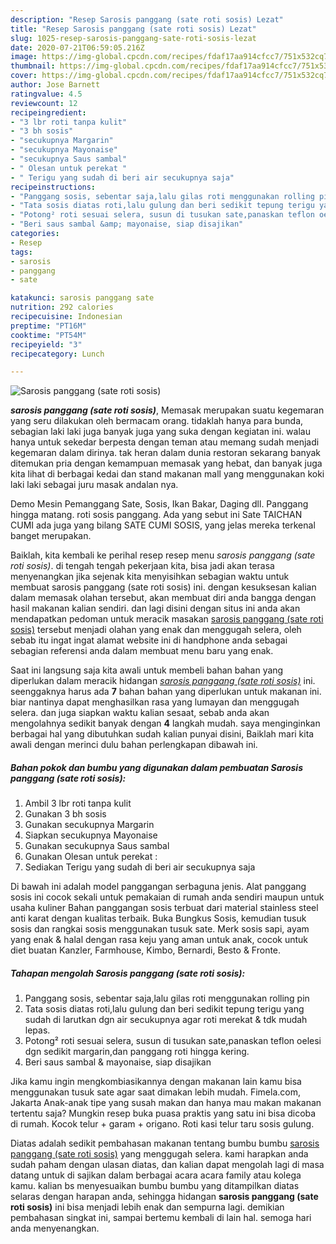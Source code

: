 ```yaml
---
description: "Resep Sarosis panggang (sate roti sosis) Lezat"
title: "Resep Sarosis panggang (sate roti sosis) Lezat"
slug: 1025-resep-sarosis-panggang-sate-roti-sosis-lezat
date: 2020-07-21T06:59:05.216Z
image: https://img-global.cpcdn.com/recipes/fdaf17aa914cfcc7/751x532cq70/sarosis-panggang-sate-roti-sosis-foto-resep-utama.jpg
thumbnail: https://img-global.cpcdn.com/recipes/fdaf17aa914cfcc7/751x532cq70/sarosis-panggang-sate-roti-sosis-foto-resep-utama.jpg
cover: https://img-global.cpcdn.com/recipes/fdaf17aa914cfcc7/751x532cq70/sarosis-panggang-sate-roti-sosis-foto-resep-utama.jpg
author: Jose Barnett
ratingvalue: 4.5
reviewcount: 12
recipeingredient:
- "3 lbr roti tanpa kulit"
- "3 bh sosis"
- "secukupnya Margarin"
- "secukupnya Mayonaise"
- "secukupnya Saus sambal"
- " Olesan untuk perekat "
- " Terigu yang sudah di beri air secukupnya saja"
recipeinstructions:
- "Panggang sosis, sebentar saja,lalu gilas roti menggunakan rolling pin"
- "Tata sosis diatas roti,lalu gulung dan beri sedikit tepung terigu yang sudah di larutkan dgn air secukupnya agar roti merekat &amp; tdk mudah lepas."
- "Potong² roti sesuai selera, susun di tusukan sate,panaskan teflon oelesi dgn sedikit margarin,dan panggang roti hingga kering."
- "Beri saus sambal &amp; mayonaise, siap disajikan"
categories:
- Resep
tags:
- sarosis
- panggang
- sate

katakunci: sarosis panggang sate 
nutrition: 292 calories
recipecuisine: Indonesian
preptime: "PT16M"
cooktime: "PT54M"
recipeyield: "3"
recipecategory: Lunch

---
```



![Sarosis panggang (sate roti sosis)](https://img-global.cpcdn.com/recipes/fdaf17aa914cfcc7/751x532cq70/sarosis-panggang-sate-roti-sosis-foto-resep-utama.jpg)

<b><i>sarosis panggang (sate roti sosis)</i></b>, Memasak merupakan suatu kegemaran yang seru dilakukan oleh bermacam orang. tidaklah hanya para bunda, sebagian laki laki juga banyak juga yang suka dengan kegiatan ini. walau hanya untuk sekedar berpesta dengan teman atau memang sudah menjadi kegemaran dalam dirinya. tak heran dalam dunia restoran sekarang banyak ditemukan pria dengan kemampuan memasak yang hebat, dan banyak juga kita lihat di berbagai kedai dan stand makanan mall yang menggunakan koki laki laki sebagai juru masak andalan nya.

Demo Mesin Pemanggang Sate, Sosis, Ikan Bakar, Daging dll. Panggang hingga matang. roti sosis panggang. Ada yang sebut ini Sate TAICHAN CUMI ada juga yang bilang SATE CUMI SOSIS, yang jelas mereka terkenal banget merupakan.

Baiklah, kita kembali ke perihal resep resep menu <i>sarosis panggang (sate roti sosis)</i>. di tengah tengah pekerjaan kita, bisa jadi akan terasa menyenangkan jika sejenak kita menyisihkan sebagian waktu untuk membuat sarosis panggang (sate roti sosis) ini. dengan kesuksesan kalian dalam memasak olahan tersebut, akan membuat diri anda bangga dengan hasil makanan kalian sendiri. dan lagi disini dengan situs ini anda akan mendapatkan pedoman untuk meracik masakan <u>sarosis panggang (sate roti sosis)</u> tersebut menjadi olahan yang enak dan menggugah selera, oleh sebab itu ingat ingat alamat website ini di handphone anda sebagai sebagian referensi anda dalam membuat menu baru yang enak.


Saat ini langsung saja kita awali untuk membeli bahan bahan yang diperlukan dalam meracik hidangan <u><i>sarosis panggang (sate roti sosis)</i></u> ini. seenggaknya harus ada <b>7</b> bahan bahan yang diperlukan untuk makanan ini. biar nantinya dapat menghasilkan rasa yang lumayan dan menggugah selera. dan juga siapkan waktu kalian sesaat, sebab anda akan mengolahnya sedikit banyak dengan <b>4</b> langkah mudah. saya menginginkan berbagai hal yang dibutuhkan sudah kalian punyai disini, Baiklah mari kita awali dengan merinci dulu bahan perlengkapan dibawah ini.

<!--inarticleads1-->

##### Bahan pokok dan bumbu yang digunakan dalam pembuatan Sarosis panggang (sate roti sosis):

1. Ambil 3 lbr roti tanpa kulit
1. Gunakan 3 bh sosis
1. Gunakan secukupnya Margarin
1. Siapkan secukupnya Mayonaise
1. Gunakan secukupnya Saus sambal
1. Gunakan  Olesan untuk perekat :
1. Sediakan  Terigu yang sudah di beri air secukupnya saja


Di bawah ini adalah model panggangan serbaguna jenis. Alat panggang sosis ini cocok sekali untuk pemakaian di rumah anda sendiri maupun untuk usaha kuliner Bahan panggangan sosis terbuat dari material stainless steel anti karat dengan kualitas terbaik. Buka Bungkus Sosis, kemudian tusuk sosis dan rangkai sosis menggunakan tusuk sate. Merk sosis sapi, ayam yang enak &amp; halal dengan rasa keju yang aman untuk anak, cocok untuk diet buatan Kanzler, Farmhouse, Kimbo, Bernardi, Besto &amp; Fronte. 

<!--inarticleads2-->

##### Tahapan mengolah Sarosis panggang (sate roti sosis):

1. Panggang sosis, sebentar saja,lalu gilas roti menggunakan rolling pin
1. Tata sosis diatas roti,lalu gulung dan beri sedikit tepung terigu yang sudah di larutkan dgn air secukupnya agar roti merekat &amp; tdk mudah lepas.
1. Potong² roti sesuai selera, susun di tusukan sate,panaskan teflon oelesi dgn sedikit margarin,dan panggang roti hingga kering.
1. Beri saus sambal &amp; mayonaise, siap disajikan


Jika kamu ingin mengkombiasikannya dengan makanan lain kamu bisa menggunakan tusuk sate agar saat dimakan lebih mudah. Fimela.com, Jakarta Anak-anak tipe yang susah makan dan hanya mau makan makanan tertentu saja? Mungkin resep buka puasa praktis yang satu ini bisa dicoba di rumah. Kocok telur + garam + origano. Roti kasi telur taru sosis gulung. 

Diatas adalah sedikit pembahasan makanan tentang bumbu bumbu <u>sarosis panggang (sate roti sosis)</u> yang menggugah selera. kami harapkan anda sudah paham dengan ulasan diatas, dan kalian dapat mengolah lagi di masa datang untuk di sajikan dalam berbagai acara acara family atau kolega kamu. kalian bs menyesuaikan bumbu bumbu yang ditampilkan diatas selaras dengan harapan anda, sehingga hidangan <b>sarosis panggang (sate roti sosis)</b> ini bisa menjadi lebih enak dan sempurna lagi. demikian pembahasan singkat ini, sampai bertemu kembali di lain hal. semoga hari anda menyenangkan.
